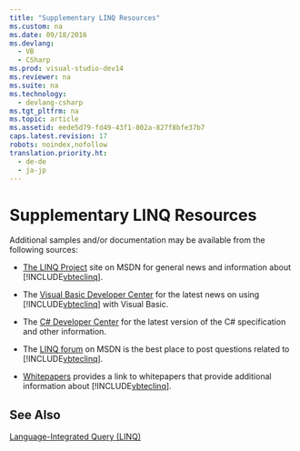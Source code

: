```yaml
---
title: "Supplementary LINQ Resources"
ms.custom: na
ms.date: 09/18/2016
ms.devlang: 
  - VB
  - CSharp
ms.prod: visual-studio-dev14
ms.reviewer: na
ms.suite: na
ms.technology: 
  - devlang-csharp
ms.tgt_pltfrm: na
ms.topic: article
ms.assetid: eede5d79-fd49-43f1-802a-827f8bfe37b7
caps.latest.revision: 17
robots: noindex,nofollow
translation.priority.ht: 
  - de-de
  - ja-jp
---
```

# Supplementary LINQ Resources
Additional samples and/or documentation may be available from the following sources:  
  
-   [The LINQ Project](http://go.microsoft.com/fwlink/?LinkId=71829) site on MSDN for general news and information about [!INCLUDE[vbteclinq](../vs140/includes/vbteclinq_md.md)].  
  
-   The [Visual Basic Developer Center](http://go.microsoft.com/fwlink/?LinkId=29246) for the latest news on using [!INCLUDE[vbteclinq](../vs140/includes/vbteclinq_md.md)] with Visual Basic.  
  
-   The [C# Developer Center](http://go.microsoft.com/fwlink/?LinkId=95125) for the latest version of the C# specification and other information.  
  
-   The [LINQ forum](http://go.microsoft.com/fwlink/?linkid=304017) on MSDN is the best place to post questions related to [!INCLUDE[vbteclinq](../vs140/includes/vbteclinq_md.md)].  
  
-   [Whitepapers](../vs140/Whitepapers.md) provides a link to whitepapers that provide additional information about [!INCLUDE[vbteclinq](../vs140/includes/vbteclinq_md.md)].  
  
## See Also  
 [Language-Integrated Query (LINQ)](../vs140/LINQ--Language-Integrated-Query-.md)